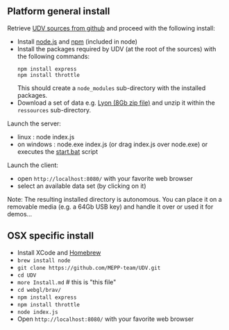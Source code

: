 ## Platform general install
Retrieve [UDV sources from github](https://github.com/MEPP-team/UDV) and proceed with the following install:
 * Install [node.js](https://nodejs.org/en/) and [npm](https://www.npmjs.com/) (included in node)
 * Install the packages required by UDV (at the root of the sources) with the following commands:
   ````  
   npm install express
   npm install throttle
   ````
   This should create a `node_modules` sub-directory with the installed packages.
 * Download a set of data e.g. [Lyon (8Gb zip file)](http://liris.cnrs.fr/vcity/Data/UDV/GrandLyon.zip) and unzip it within the `ressources` sub-directory.  

Launch the server:
  * linux : node index.js
  * on windows : node.exe index.js (or drag index.js over node.exe) or executes the [start.bat](https://github.com/MEPP-team/UDV/blob/master/start.bat) script

Launch the client: 
  * open `http://localhost:8080/` with your favorite web browser
  * select an available data set (by clicking on it)
  
Note: The resulting installed directory is autonomous. You can place it on a removable media (e.g. a 64Gb USB key) and handle it over or used it for demos...

## OSX specific install
 - Install XCode and [Homebrew](https://brew.sh/)
 - `brew install node`
 - `git clone https://github.com/MEPP-team/UDV.git`
 - `cd UDV`
 - `more Install.md` # this is "this file"
 - `cd webgl/brav/`
 - `npm install express`
 - `npm install throttle`
 - `node index.js`
 - Open `http://localhost:8080/` with your favorite web browser

